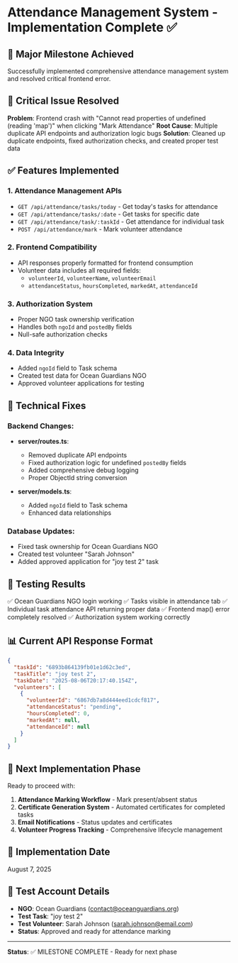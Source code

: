 # Attendance Management System - Implementation Complete ✅

## 🎯 **Major Milestone Achieved**
Successfully implemented comprehensive attendance management system and resolved critical frontend error.

## 🐛 **Critical Issue Resolved**
**Problem**: Frontend crash with "Cannot read properties of undefined (reading 'map')" when clicking "Mark Attendance"
**Root Cause**: Multiple duplicate API endpoints and authorization logic bugs
**Solution**: Cleaned up duplicate endpoints, fixed authorization checks, and created proper test data

## ✅ **Features Implemented**

### 1. **Attendance Management APIs**
- `GET /api/attendance/tasks/today` - Get today's tasks for attendance
- `GET /api/attendance/tasks/:date` - Get tasks for specific date  
- `GET /api/attendance/task/:taskId` - Get attendance for individual task
- `POST /api/attendance/mark` - Mark volunteer attendance

### 2. **Frontend Compatibility**
- API responses properly formatted for frontend consumption
- Volunteer data includes all required fields:
  - `volunteerId`, `volunteerName`, `volunteerEmail`
  - `attendanceStatus`, `hoursCompleted`, `markedAt`, `attendanceId`

### 3. **Authorization System**
- Proper NGO task ownership verification
- Handles both `ngoId` and `postedBy` fields
- Null-safe authorization checks

### 4. **Data Integrity**
- Added `ngoId` field to Task schema
- Created test data for Ocean Guardians NGO
- Approved volunteer applications for testing

## 🔧 **Technical Fixes**

### Backend Changes:
- **server/routes.ts**: 
  - Removed duplicate API endpoints
  - Fixed authorization logic for undefined `postedBy` fields
  - Added comprehensive debug logging
  - Proper ObjectId string conversion

- **server/models.ts**:
  - Added `ngoId` field to Task schema
  - Enhanced data relationships

### Database Updates:
- Fixed task ownership for Ocean Guardians NGO
- Created test volunteer "Sarah Johnson" 
- Added approved application for "joy test 2" task

## 🧪 **Testing Results**
✅ Ocean Guardians NGO login working
✅ Tasks visible in attendance tab
✅ Individual task attendance API returning proper data
✅ Frontend map() error completely resolved
✅ Authorization system working correctly

## 📊 **Current API Response Format**
```json
{
  "taskId": "6893b864139fb01e1d62c3ed",
  "taskTitle": "joy test 2",
  "taskDate": "2025-08-06T20:17:40.154Z", 
  "volunteers": [
    {
      "volunteerId": "6867db7a8d444eed1cdcf817",
      "attendanceStatus": "pending",
      "hoursCompleted": 0,
      "markedAt": null,
      "attendanceId": null
    }
  ]
}
```

## 🚀 **Next Implementation Phase**
Ready to proceed with:
1. **Attendance Marking Workflow** - Mark present/absent status
2. **Certificate Generation System** - Automated certificates for completed tasks
3. **Email Notifications** - Status updates and certificates
4. **Volunteer Progress Tracking** - Comprehensive lifecycle management

## 📅 **Implementation Date**
August 7, 2025

## 👥 **Test Account Details**
- **NGO**: Ocean Guardians (contact@oceanguardians.org)
- **Test Task**: "joy test 2" 
- **Test Volunteer**: Sarah Johnson (sarah.johnson@email.com)
- **Status**: Approved and ready for attendance marking

---
**Status**: ✅ MILESTONE COMPLETE - Ready for next phase
